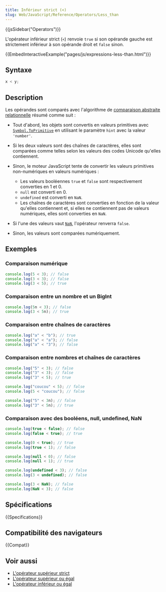 ```yaml
---
title: Inférieur strict (<)
slug: Web/JavaScript/Reference/Operators/Less_than
---
```


{{jsSidebar("Operators")}}

L'opérateur inférieur strict (`<`) renvoie `true` si son opérande gauche est strictement inférieur à son opérande droit et `false` sinon.

{{EmbedInteractiveExample("pages/js/expressions-less-than.html")}}

## Syntaxe

```js
x < y;
```

## Description

Les opérandes sont comparés avec l'algorithme de [comparaison abstraite relationnelle](https://tc39.es/ecma262/#sec-abstract-relational-comparison) résumé comme suit :

- Tout d'abord, les objets sont convertis en valeurs primitives avec [`Symbol.ToPrimitive`](/fr/docs/Web/JavaScript/Reference/Global_Objects/Symbol/toPrimitive) en utilisant le paramètre `hint` avec la valeur `'number'`.
- Si les deux valeurs sont des chaînes de caractères, elles sont comparées comme telles selon les valeurs des codes Unicode qu'elles contiennent.
- Sinon, le moteur JavaScript tente de convertir les valeurs primitives non-numériques en valeurs numériques :

  - Les valeurs booléennes `true` et `false` sont respectivement converties en 1 et 0.
  - `null` est converti en 0.
  - `undefined` est converti en `NaN`.
  - Les chaînes de caractères sont converties en fonction de la valeur qu'elles contiennent et, si elles ne contiennent pas de valeurs numériques, elles sont converties en `NaN`.

- Si l'une des valeurs vaut [`NaN`](/fr/docs/Web/JavaScript/Reference/Global_Objects/NaN), l'opérateur renverra `false`.
- Sinon, les valeurs sont comparées numériquement.

## Exemples

### Comparaison numérique

```js
console.log(5 < 3); // false
console.log(3 < 3); // false
console.log(3 < 5); // true
```

### Comparaison entre un nombre et un BigInt

```js
console.log(5n < 3); // false
console.log(3 < 5n); // true
```

### Comparaison entre chaînes de caractères

```js
console.log("a" < "b"); // true
console.log("a" < "a"); // false
console.log("a" < "3"); // false
```

### Comparaison entre nombres et chaînes de caractères

```js
console.log("5" < 3); // false
console.log("3" < 3); // false
console.log("3" < 5); // true

console.log("coucou" < 5); // false
console.log(5 < "coucou"); // false

console.log("5" < 3n); // false
console.log("3" < 5n); // true
```

### Comparaison avec des booléens, null, undefined, NaN

```js
console.log(true < false); // false
console.log(false < true); // true

console.log(0 < true); // true
console.log(true < 1); // false

console.log(null < 0); // false
console.log(null < 1); // true

console.log(undefined < 3); // false
console.log(3 < undefined); // false

console.log(3 < NaN); // false
console.log(NaN < 3); // false
```

## Spécifications

{{Specifications}}

## Compatibilité des navigateurs

{{Compat}}

## Voir aussi

- [L'opérateur supérieur strict](/fr/docs/Web/JavaScript/Reference/Operators/Greater_than)
- [L'opérateur supérieur ou égal](/fr/docs/Web/JavaScript/Reference/Operators/Greater_than_or_equal)
- [L'opérateur inférieur ou égal](/fr/docs/Web/JavaScript/Reference/Operators/Less_than_or_equal)
